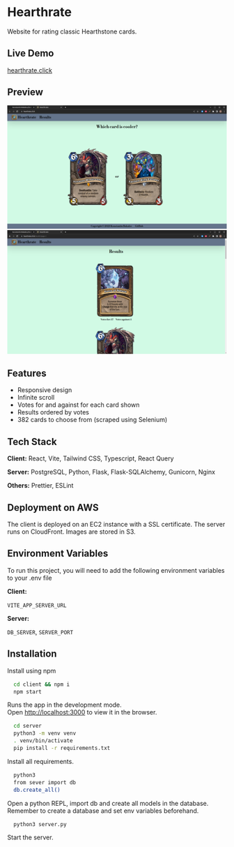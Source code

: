 # Hearthrate

Website for rating classic Hearthstone cards.

## Live Demo

[hearthrate.click](https://hearthrate.click/)

## Preview

![Homepage!](readme_images/home_page.png)
![Results](readme_images/results_page.png)

## Features

- Responsive design
- Infinite scroll
- Votes for and against for each card shown
- Results ordered by votes
- 382 cards to choose from (scraped using Selenium)

## Tech Stack

**Client:** React, Vite, Tailwind CSS, Typescript, React Query

**Server:** PostgreSQL, Python, Flask, Flask-SQLAlchemy, Gunicorn, Nginx

**Others:** Prettier, ESLint

## Deployment on AWS

The client is deployed on an EC2 instance with a SSL certificate. The server runs on CloudFront. Images are stored in S3.

## Environment Variables

To run this project, you will need to add the following environment variables to your .env file

**Client:**

`VITE_APP_SERVER_URL`

**Server:**

`DB_SERVER`, `SERVER_PORT`

## Installation

Install using npm

```bash
  cd client && npm i
  npm start
```

Runs the app in the development mode.\
Open [http://localhost:3000](http://localhost:3000) to view it in the browser.

```bash
  cd server
  python3 -m venv venv
  . venv/bin/activate
  pip install -r requirements.txt
```

Install all requirements.

```bash
  python3
  from sever import db
  db.create_all()
```

Open a python REPL, import db and create all models in the database.
Remember to create a database and set env variables beforehand.

```bash
  python3 server.py
```

Start the server.
